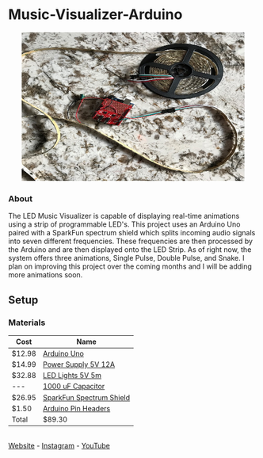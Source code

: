 # Music-Visualizer-Arduino

<p align="center">
  <img width="450" height="300" src="https://github.com/MalikTaylor/Music-Visualizer-Arduino/blob/master/Images/Arduino%20Music%20Visualizer%208-1-2020.JPG">
</p>

### About
The LED Music Visualizer is capable of displaying real-time animations using a strip of programmable LED's. This project uses an Arduino Uno paired with a SparkFun spectrum shield which splits incoming audio signals into seven different frequencies. These frequencies are then processed by the Arduino and are then displayed onto the LED Strip. As of right now, the system offers three animations, Single Pulse, Double Pulse, and Snake. I plan on improving this project over the coming months and I will be adding more animations soon.

## Setup

### Materials

Cost   | Name |                                                                           
------ | ---- |                                                                           
$12.98 | [Arduino Uno](https://www.amazon.com/ELEGOO-Board-ATmega328P-ATMEGA16U2-Compliant/dp/B01EWOE0UU/ref=sr_1_4?dchild=1&keywords=Arduino+Uno&qid=1594317504&sr=8-4)|
$14.99 | [Power Supply 5V 12A](https://www.amazon.com/gp/product/B074YHN8D1/ref=ox_sc_act_title_1?smid=AZ1K4XWXY9UTY&psc=1)|
$32.88 | [LED Lights 5V 5m](https://www.amazon.com/gp/product/B01CDTEKAG/ref=ox_sc_act_title_5?smid=A35UAT07QG3EC6&th=1)|
---    | [1000 uF Capacitor](https://www.amazon.com/gp/product/B01DNY0ILU/ref=ox_sc_act_title_3?smid=A35S2O80T8SU95&psc=1)|
$26.95 | [SparkFun Spectrum Shield](https://www.sparkfun.com/products/13116)|
$1.50  | [Arduino Pin Headers](https://www.sparkfun.com/products/11417)
Total  | $89.30|

<br>
<a href="https://personal-website-c1fb5.web.app/">Website</a>
 - <a href="https://www.instagram.com/__maliktaylor/">Instagram</a>
 - <a href="https://www.youtube.com/channel/UCZMicsoHBOJebbyCS7dWkTg?">YouTube</a>
<br>
<br>
